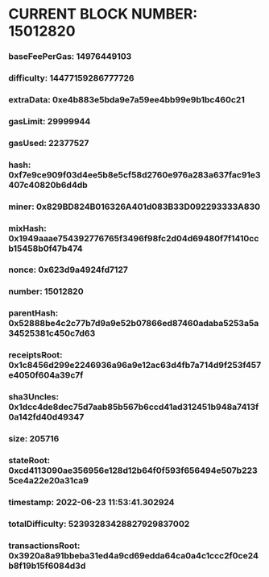 # CURRENT BLOCK NUMBER: 15012820

### baseFeePerGas: 14976449103
### difficulty: 14477159286777726
### extraData: 0xe4b883e5bda9e7a59ee4bb99e9b1bc460c21
### gasLimit: 29999944
### gasUsed: 22377527
### hash: 0xf7e9ce909f03d4ee5b8e5cf58d2760e976a283a637fac91e3407c40820b6d4db
### miner: 0x829BD824B016326A401d083B33D092293333A830
### mixHash: 0x1949aaae754392776765f3496f98fc2d04d69480f7f1410ccb15458b0f47b474
### nonce: 0x623d9a4924fd7127
### number: 15012820
### parentHash: 0x52888be4c2c77b7d9a9e52b07866ed87460adaba5253a5a34525381c450c7d63
### receiptsRoot: 0x1c8456d299e2246936a96a9e12ac63d4fb7a714d9f253f457e4050f604a39c7f
### sha3Uncles: 0x1dcc4de8dec75d7aab85b567b6ccd41ad312451b948a7413f0a142fd40d49347
### size: 205716
### stateRoot: 0xcd4113090ae356956e128d12b64f0f593f656494e507b2235ce4a22e20a31ca9
### timestamp: 2022-06-23 11:53:41.302924
### totalDifficulty: 52393283428827929837002
### transactionsRoot: 0x3920a8a91bbeba31ed4a9cd69edda64ca0a4c1ccc2f0ce24b8f19b15f6084d3d
